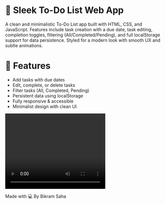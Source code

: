 # 📝 Sleek To-Do List Web App
A clean and minimalistic To-Do List app built with HTML, CSS, and JavaScript.
Features include task creation with a due date, task editing, completion toggles, filtering (All/Completed/Pending), and full localStorage support for data persistence.
Styled for a modern look with smooth UX and subtle animations.

# 🚀 Features

- Add tasks with due dates
- Edit, complete, or delete tasks
- Filter tasks (All, Completed, Pending)
- Persistent data using localStorage
- Fully responsive & accessible
- Minimalist design with clean UI

<video width="320" height="240" controls>
  <source src="assets/videos/preview.mp4" type="video/mp4">
</video>

Made with 💻 By Bikram Saha